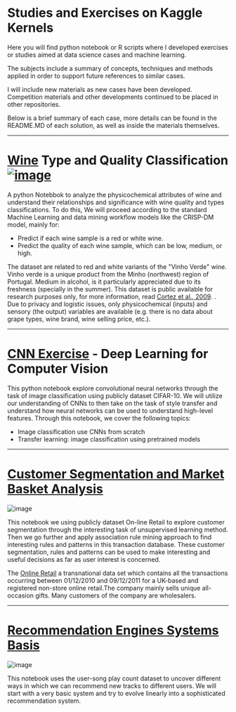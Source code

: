 # Studies and Exercises on Kaggle Kernels
Here you will find python notebook or R scripts where I developed exercises or studies aimed at data science cases and machine learning.

The subjects include a summary of concepts, techniques and methods applied in order to support future references to similar cases.

I will include new materials as new cases have been developed. Competition materials and other developments continued to be placed in other repositories.

Below is a brief summary of each case, more details can be found in the README.MD of each solution, as well as inside the materials themselves.

---

# [Wine](https://github.com/mgmarques/Studies-on-Kaggle/tree/master/Wines) Type and Quality Classification   [![image](http://www.vinhoverde.pt/templates/images/logoen.PNG)](http://www.vinhoverde.pt/en/)

A python Notebbok to analyze the physicochemical attributes of wine and understand their relationships and significance with wine quality and types classifications. To do this, We will proceed according to the standard Machine Learning and data mining workflow models like the CRISP-DM model, mainly for:
- Predict if each wine sample is a red or white wine.
- Predict the quality of each wine sample, which can be low, medium, or high.

The dataset are related to red and white variants of the "Vinho Verde" wine. Vinho verde is a unique product from the Minho (northwest) region of Portugal. Medium in alcohol, is it particularly appreciated due to its freshness (specially in the summer). This dataset is public available for research purposes only, for more information, read [Cortez et al., 2009](http://www3.dsi.uminho.pt/pcortez/wine5.pdf). . Due to privacy and logistic issues, only physicochemical (inputs) and sensory (the output) variables are available (e.g. there is no data about grape types, wine brand, wine selling price, etc.). 

---

# [CNN Exercise](https://github.com/mgmarques/Studies-on-Kaggle/tree/master/CNN) - Deep Learning for Computer Vision

This python notebook explore convolutional neural networks through the task of image classification using publicly dataset CIFAR-10. We will utilize our understanding of CNNs to then take on the task of style transfer and understand how neural networks can be used to understand high-level features. Through this notebook, we cover the following topics:

- Image classification use CNNs from scratch
- Transfer learning: image classification using pretrained models

---

# [Customer Segmentation and Market Basket Analysis](https://github.com/mgmarques/Studies-on-Kaggle/tree/master/CS_MBA)
![image](http://denary.wpengine.com/wp-content/uploads/2014/07/picture_market_segmentation-10-4-13-resized-600.png)

This notebook we using publicly dataset On-line Retail to explore customer segmentation through the interesting task  of unsupervised learning method. Then we go further and apply association rule mining approach to find interesting rules and patterns in this transaction database. These customer segmentation, rules and patterns can be used to make interesting and useful decisions as far as user interest is concerned. 

The [Online Retail](https://archive.ics.uci.edu/ml/datasets/Online+Retail#) a transnational data set which contains all the transactions occurring between 01/12/2010 and 09/12/2011 for a UK-based and registered non-store online retail.The company mainly sells unique all-occasion gifts. Many customers of the company are wholesalers.

---

# [Recommendation Engines Systems Basis](https://github.com/mgmarques/Studies-on-Kaggle/tree/master/million-song-recommendation-engines)
![image](http://www.btobet.com/wp-content/uploads/2017/01/omni-img.jpg)

This notebook uses the user-song play count dataset to uncover different ways in which we can recommend new tracks to different users. We will start with a very basic system and try to evolve linearly into a sophisticated recommendation system. 
